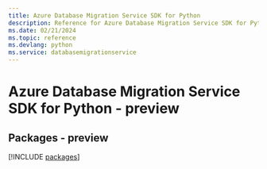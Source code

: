 ```yaml
---
title: Azure Database Migration Service SDK for Python
description: Reference for Azure Database Migration Service SDK for Python
ms.date: 02/21/2024
ms.topic: reference
ms.devlang: python
ms.service: databasemigrationservice
---
```

# Azure Database Migration Service SDK for Python - preview
## Packages - preview
[!INCLUDE [packages](database-migration-service-index.md)]